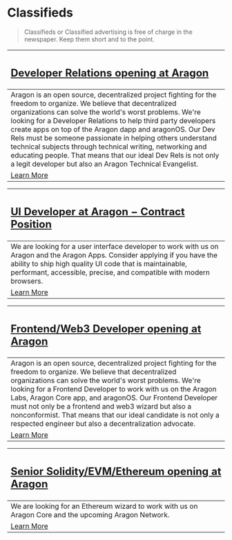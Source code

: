 # Classifieds

> Classifieds or Classified advertising is free of charge in the newspaper. Keep them short and to the point.

[<h2>Developer Relations opening at Aragon</h2>](https://wiki.aragon.one/jobs/openings/dev_rel/) |
:-----------|
Aragon is an open source, decentralized project fighting for the freedom to organize. We believe that decentralized organizations can solve the world's worst problems. We're looking for a Developer Relations to help third party developers create apps on top of the Aragon dapp and aragonOS. Our Dev Rels must be someone passionate in helping others understand technical subjects through technical writing, networking and educating people. That means that our ideal Dev Rels is not only a legit developer but also an Aragon Technical Evangelist. |
[Learn More](https://wiki.aragon.one/jobs/openings/dev_rel/) |

[<h2>UI Developer at Aragon − Contract Position</h2>](https://wiki.aragon.one/jobs/openings/ui-developer-contract/) |
:-----------|
We are looking for a user interface developer to work with us on Aragon and the Aragon Apps. Consider applying if you have the ability to ship high quality UI code that is maintainable, performant, accessible, precise, and compatible with modern browsers. |
[Learn More](https://wiki.aragon.one/jobs/openings/ui-developer-contract/) |

[<h2>Frontend/Web3 Developer opening at Aragon</h2>](https://wiki.aragon.one/jobs/openings/frontend/) |
:-----------|
Aragon is an open source, decentralized project fighting for the freedom to organize. We believe that decentralized organizations can solve the world's worst problems. We're looking for a Frontend Developer to work with us on the Aragon Labs, Aragon Core app, and aragonOS. Our Frontend Developer must not only be a frontend and web3 wizard but also a nonconformist. That means that our ideal candidate is not only a respected engineer but also a decentralization advocate. |
[Learn More](https://wiki.aragon.one/jobs/openings/frontend/) |

[<h2>Senior Solidity/EVM/Ethereum opening at Aragon</h2>](https://wiki.aragon.one/jobs/openings/solidity/) |
:-----------|
We are looking for an Ethereum wizard to work with us on Aragon Core and the upcoming Aragon Network. |
[Learn More](https://wiki.aragon.one/jobs/openings/solidity/) |
